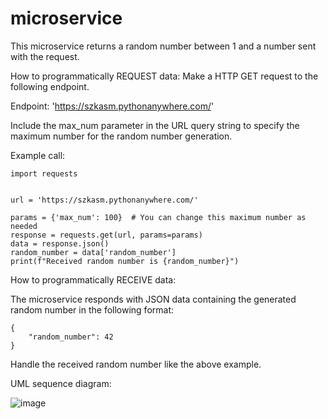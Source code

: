 # microservice
This microservice returns a random number between 1 and a number sent with the request.

How to programmatically REQUEST data:
Make a HTTP GET request to the following endpoint.

Endpoint: 'https://szkasm.pythonanywhere.com/'

Include the max_num parameter in the URL query string to specify the maximum number for the random number generation.

Example call:
```
import requests


url = 'https://szkasm.pythonanywhere.com/'

params = {'max_num': 100}  # You can change this maximum number as needed
response = requests.get(url, params=params)
data = response.json()
random_number = data['random_number']
print(f"Received random number is {random_number}")
```

How to programmatically RECEIVE data:

The microservice responds with JSON data containing the generated random number in the following format:
```
{
    "random_number": 42 
}
```
Handle the received random number like the above example.

UML sequence diagram:


![image](https://github.com/suzukias/microservice/assets/114200275/014d4ba1-f602-4540-860b-f498ae0b093c)
